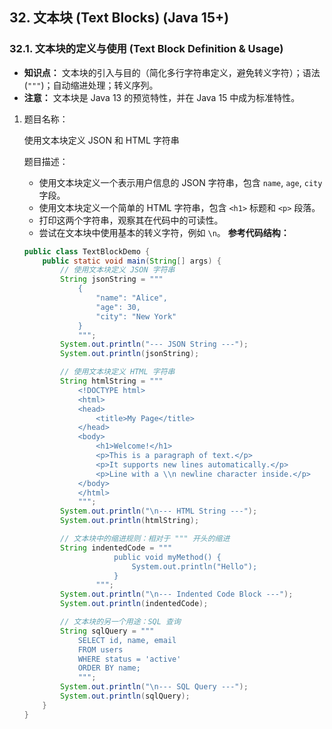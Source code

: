 ## 32. 文本块 (Text Blocks) (Java 15+)

### 32.1. 文本块的定义与使用 (Text Block Definition & Usage)

- **知识点：** 文本块的引入与目的（简化多行字符串定义，避免转义字符）；语法 (`"""`)；自动缩进处理；转义序列。
- **注意：** 文本块是 Java 13 的预览特性，并在 Java 15 中成为标准特性。

1. 题目名称：

    使用文本块定义 JSON 和 HTML 字符串

   题目描述：

   - 使用文本块定义一个表示用户信息的 JSON 字符串，包含 `name`, `age`, `city` 字段。
   - 使用文本块定义一个简单的 HTML 字符串，包含 `<h1>` 标题和 `<p>` 段落。
   - 打印这两个字符串，观察其在代码中的可读性。
   - 尝试在文本块中使用基本的转义字符，例如 `\n`。 **参考代码结构：**

   ```java
   public class TextBlockDemo {
       public static void main(String[] args) {
           // 使用文本块定义 JSON 字符串
           String jsonString = """
               {
                   "name": "Alice",
                   "age": 30,
                   "city": "New York"
               }
               """;
           System.out.println("--- JSON String ---");
           System.out.println(jsonString);
   
           // 使用文本块定义 HTML 字符串
           String htmlString = """
               <!DOCTYPE html>
               <html>
               <head>
                   <title>My Page</title>
               </head>
               <body>
                   <h1>Welcome!</h1>
                   <p>This is a paragraph of text.</p>
                   <p>It supports new lines automatically.</p>
                   <p>Line with a \\n newline character inside.</p>
               </body>
               </html>
               """;
           System.out.println("\n--- HTML String ---");
           System.out.println(htmlString);
   
           // 文本块中的缩进规则：相对于 """ 开头的缩进
           String indentedCode = """
                       public void myMethod() {
                           System.out.println("Hello");
                       }
                   """;
           System.out.println("\n--- Indented Code Block ---");
           System.out.println(indentedCode);
   
           // 文本块的另一个用途：SQL 查询
           String sqlQuery = """
               SELECT id, name, email
               FROM users
               WHERE status = 'active'
               ORDER BY name;
               """;
           System.out.println("\n--- SQL Query ---");
           System.out.println(sqlQuery);
       }
   }
   ```

